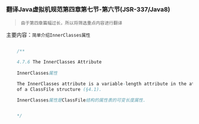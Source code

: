 ### 翻译Java虚拟机规范第四章第七节-第六节(JSR-337/Java8)

> `由于第四章篇幅过长，所以将筛选重点内容进行翻译`

主要内容：`简单介绍InnerClasses属性`


```java

    /**

    4.7.6 The InnerClasses Attribute
    
    InnerClasses属性

    The InnerClasses attribute is a variable-length attribute in the attributes table
    of a ClassFile structure (§4.1).

    InnerClasses属性是ClassFile结构的属性表的可变长度属性.


    */



```